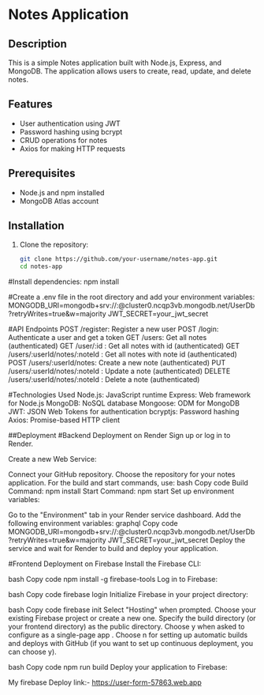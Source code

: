 # Notes Application

## Description
This is a simple Notes application built with Node.js, Express, and MongoDB. The application allows users to create, read, update, and delete notes.

## Features
- User authentication using JWT
- Password hashing using bcrypt
- CRUD operations for notes
- Axios for making HTTP requests

## Prerequisites
- Node.js and npm installed
- MongoDB Atlas account

## Installation

1. Clone the repository:
   ```bash
   git clone https://github.com/your-username/notes-app.git
   cd notes-app

   
#Install dependencies:
npm install

#Create a .env file in the root directory and add your environment variables:
MONGODB_URI=mongodb+srv://<username>:<password>@cluster0.ncqp3vb.mongodb.net/UserDb?retryWrites=true&w=majority
JWT_SECRET=your_jwt_secret


#API Endpoints
POST /register: Register a new user
POST /login: Authenticate a user and get a token
GET /users: Get all notes (authenticated)
GET /user/:id : Get all  notes with id  (authenticated)
GET /users/:userId/notes/:noteId : Get all notes with note id (authenticated)
POST /users/:userId/notes: Create a new note (authenticated)
PUT /users/:userId/notes/:noteId
: Update a note (authenticated)
DELETE /users/:userId/notes/:noteId
: Delete a note (authenticated)


#Technologies Used
Node.js: JavaScript runtime
Express: Web framework for Node.js
MongoDB: NoSQL database
Mongoose: ODM for MongoDB
JWT: JSON Web Tokens for authentication
bcryptjs: Password hashing
Axios: Promise-based HTTP client


##Deployment
#Backend Deployment on Render
Sign up or log in to Render.

Create a new Web Service:

Connect your GitHub repository.
Choose the repository for your notes application.
For the build and start commands, use:
bash
Copy code
Build Command: npm install
Start Command: npm start
Set up environment variables:

Go to the "Environment" tab in your Render service dashboard.
Add the following environment variables:
graphql
Copy code
MONGODB_URI=mongodb+srv://<username>:<password>@cluster0.ncqp3vb.mongodb.net/UserDb?retryWrites=true&w=majority
JWT_SECRET=your_jwt_secret
Deploy the service and wait for Render to build and deploy your application.



#Frontend Deployment on Firebase
Install the Firebase CLI:

bash
Copy code
npm install -g firebase-tools
Log in to Firebase:

bash
Copy code
firebase login
Initialize Firebase in your project directory:

bash
Copy code
firebase init
Select "Hosting" when prompted.
Choose your existing Firebase project or create a new one.
Specify the build directory (or your frontend directory) as the public directory.
Choose y when asked to configure as a single-page app .
Choose n for setting up automatic builds and deploys with GitHub (if you want to set up continuous deployment, you can choose y).


bash
Copy code
npm run build
Deploy your application to Firebase:

My firebase Deploy link:- https://user-form-57863.web.app
